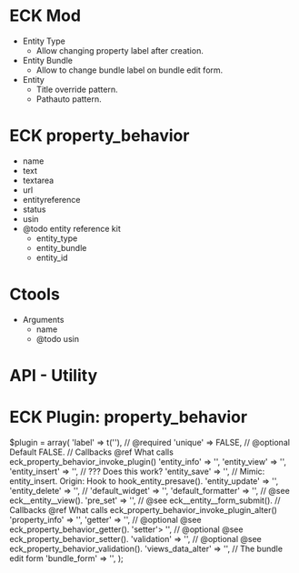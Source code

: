 # ECK Mod
* Entity Type
  - Allow changing property label after creation.
* Entity Bundle
  - Allow to change bundle label on bundle edit form.
* Entity
  - Title override pattern.
  - Pathauto pattern.

# ECK property_behavior
* name
* text
* textarea
* url
* entityreference
* status
* usin
* @todo entity reference kit
  - entity_type
  - entity_bundle
  - entity_id

# Ctools
* Arguments
  - name
  - @todo usin

# API - Utility


# ECK Plugin: property_behavior

  $plugin = array(
    'label' => t(''), // @required
    'unique' => FALSE, // @optional Default FALSE.
    // Callbacks @ref What calls eck_property_behavior_invoke_plugin()
    'entity_info' => '',
    'entity_view' => '',
    'entity_insert' => '', // ??? Does this work?
    'entity_save' => '', // Mimic: entity_insert. Origin: Hook to hook_entity_presave().
    'entity_update' => '',
    'entity_delete' => '',
    // 
    'default_widget' => '',
    'default_formatter' => '', // @see eck__entity__view().
    'pre_set' => '', // @see eck__entity__form_submit().
    // Callbacks @ref What calls eck_property_behavior_invoke_plugin_alter()
    'property_info' => '',
    'getter' => '', // @optional @see eck_property_behavior_getter().
    'setter'> '', // @optional @see eck_property_behavior_setter().
    'validation' => '', // @optional @see eck_property_behavior_validation().
    'views_data_alter' => '',
    // The bundle edit form
    'bundle_form' => '',
  );
